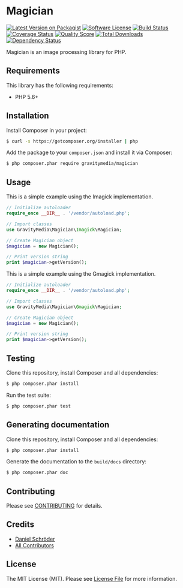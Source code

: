 # Magician

[![Latest Version on Packagist](https://img.shields.io/packagist/v/gravitymedia/magician.svg)](https://packagist.org/packages/gravitymedia/magician)
[![Software License](https://img.shields.io/packagist/l/gravitymedia/magician.svg)](LICENSE.md)
[![Build Status](https://img.shields.io/travis/GravityMedia/Magician.svg)](https://travis-ci.org/GravityMedia/Magician)
[![Coverage Status](https://img.shields.io/scrutinizer/coverage/g/GravityMedia/Magician.svg)](https://scrutinizer-ci.com/g/GravityMedia/Magician/code-structure)
[![Quality Score](https://img.shields.io/scrutinizer/g/GravityMedia/Magician.svg)](https://scrutinizer-ci.com/g/GravityMedia/Magician)
[![Total Downloads](https://img.shields.io/packagist/dt/gravitymedia/magician.svg)](https://packagist.org/packages/gravitymedia/magician)
[![Dependency Status](https://img.shields.io/versioneye/d/php/gravitymedia:magician.svg)](https://www.versioneye.com/user/projects/570b4dd7fcd19a00518552e5)

Magician is an image processing library for PHP.

## Requirements

This library has the following requirements:

- PHP 5.6+

## Installation

Install Composer in your project:

```bash
$ curl -s https://getcomposer.org/installer | php
```

Add the package to your `composer.json` and install it via Composer:

```bash
$ php composer.phar require gravitymedia/magician
```

## Usage

This is a simple example using the Imagick implementation. 

```php
// Initialize autoloader
require_once __DIR__ . '/vendor/autoload.php';

// Import classes
use GravityMedia\Magician\Imagick\Magician;

// Create Magician object
$magician = new Magician();

// Print version string
print $magician->getVersion();
```

This is a simple example using the Gmagick implementation. 

```php
// Initialize autoloader
require_once __DIR__ . '/vendor/autoload.php';

// Import classes
use GravityMedia\Magician\Gmagick\Magician;

// Create Magician object
$magician = new Magician();

// Print version string
print $magician->getVersion();
```

## Testing

Clone this repository, install Composer and all dependencies:

``` bash
$ php composer.phar install
```

Run the test suite:

``` bash
$ php composer.phar test
```

## Generating documentation

Clone this repository, install Composer and all dependencies:

``` bash
$ php composer.phar install
```

Generate the documentation to the `build/docs` directory:

``` bash
$ php composer.phar doc
```

## Contributing

Please see [CONTRIBUTING](CONTRIBUTING.md) for details.

## Credits

- [Daniel Schröder](https://github.com/pCoLaSD)
- [All Contributors](../../contributors)

## License

The MIT License (MIT). Please see [License File](LICENSE.md) for more information.
